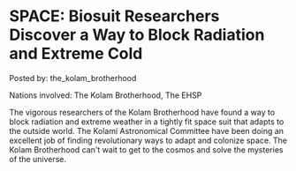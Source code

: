 # SPACE: Biosuit Researchers Discover a Way to Block Radiation and Extreme Cold

Posted by: the_kolam_brotherhood

Nations involved: The Kolam Brotherhood, The EHSP

The vigorous researchers of the Kolam Brotherhood have found a way to block radiation and extreme weather in a tightly fit space suit that adapts to the outside world. The Kolami Astronomical Committee have been doing an excellent job of finding revolutionary ways to adapt and colonize space. The Kolam Brotherhood can't wait to get to the cosmos and solve the mysteries of the universe.